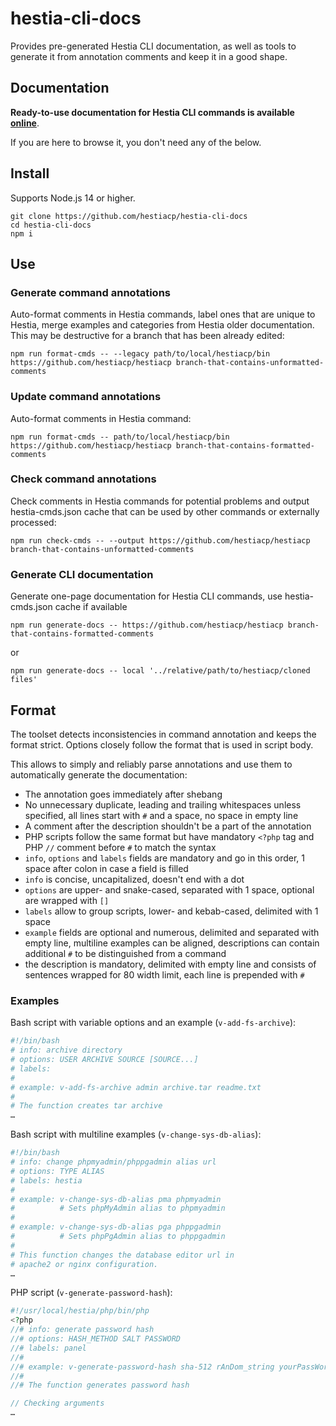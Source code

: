 # hestia-cli-docs

Provides pre-generated Hestia CLI documentation, as well as tools to generate it from annotation comments and keep it in a good shape.

## Documentation

**Ready-to-use documentation for Hestia CLI commands is available [online](https://hestiacp.com/docs/reference/cli.html)**.

If you are here to browse it, you don't need any of the below.

## Install

Supports Node.js 14 or higher.

```
git clone https://github.com/hestiacp/hestia-cli-docs
cd hestia-cli-docs
npm i
```

## Use

### Generate command annotations

Auto-format comments in Hestia commands, label ones that are unique to Hestia, merge examples and categories from Hestia older documentation. This may be destructive for a branch that has been already edited:

```
npm run format-cmds -- --legacy path/to/local/hestiacp/bin https://github.com/hestiacp/hestiacp branch-that-contains-unformatted-comments
```

### Update command annotations

Auto-format comments in Hestia command:

```
npm run format-cmds -- path/to/local/hestiacp/bin https://github.com/hestiacp/hestiacp branch-that-contains-formatted-comments
```

### Check command annotations

Check comments in Hestia commands for potential problems and output hestia-cmds.json cache that can be used by other commands or externally processed:

```
npm run check-cmds -- --output https://github.com/hestiacp/hestiacp branch-that-contains-unformatted-comments
```

### Generate CLI documentation

Generate one-page documentation for Hestia CLI commands, use hestia-cmds.json cache if available
```
npm run generate-docs -- https://github.com/hestiacp/hestiacp branch-that-contains-formatted-comments
```
or 
```
npm run generate-docs -- local '../relative/path/to/hestiacp/cloned files'
```

## Format

The toolset detects inconsistencies in command annotation and keeps the format strict. Options closely follow the format that is used in script body.

 This allows to simply and reliably parse annotations and use them to automatically generate the documentation:

- The annotation goes immediately after shebang
- No unnecessary duplicate, leading and trailing whitespaces unless specified, all lines start with `#` and a space, no space in empty line
- A comment after the description shouldn't be a part of the annotation
- PHP scripts follow the same format but have mandatory `<?php` tag and PHP `//` comment before `#` to match the syntax
- `info`, `options` and `labels` fields are mandatory and go in this order, 1 space after colon in case a field is filled
- `info` is concise, uncapitalized, doesn't end with a dot
- `options` are upper- and snake-cased, separated with 1 space, optional are wrapped with `[]`
- `labels` allow to group scripts, lower- and kebab-cased, delimited with 1 space
- `example` fields are optional and numerous, delimited and separated with empty line, multiline examples can be aligned, descriptions can contain additional `#` to be distinguished from a command
- the description is mandatory, delimited with empty line and consists of sentences wrapped for 80 width limit, each line is prepended with `#`

### Examples

Bash script with variable options and an example (`v-add-fs-archive`):
```bash
#!/bin/bash
# info: archive directory
# options: USER ARCHIVE SOURCE [SOURCE...]
# labels:
#
# example: v-add-fs-archive admin archive.tar readme.txt
#
# The function creates tar archive
…
```

Bash script with multiline examples (`v-change-sys-db-alias`):
```bash
#!/bin/bash
# info: change phpmyadmin/phppgadmin alias url
# options: TYPE ALIAS
# labels: hestia
#
# example: v-change-sys-db-alias pma phpmyadmin
#          # Sets phpMyAdmin alias to phpmyadmin
#
# example: v-change-sys-db-alias pga phppgadmin
#          # Sets phpPgAdmin alias to phppgadmin
#
# This function changes the database editor url in
# apache2 or nginx configuration.
…
```

PHP script (`v-generate-password-hash`):
```php
#!/usr/local/hestia/php/bin/php
<?php
//# info: generate password hash
//# options: HASH_METHOD SALT PASSWORD
//# labels: panel
//#
//# example: v-generate-password-hash sha-512 rAnDom_string yourPassWord
//#
//# The function generates password hash

// Checking arguments
…
```
